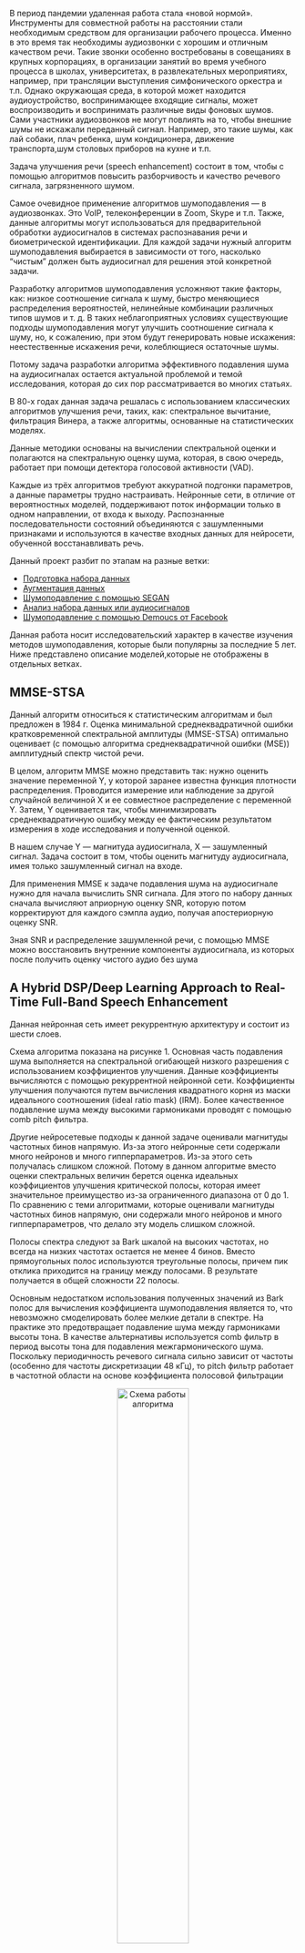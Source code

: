 <p>В период пандемии удаленная работа стала «новой нормой». Инструменты для совместной работы на расстоянии стали необходимым средством для организации рабочего процесса. Именно в это время так необходимы аудиозвонки с хорошим и отличным качеством речи. Такие звонки особенно востребованы в совещаниях в крупных корпорациях, в организации занятий во время учебного процесса в школах, университетах, в развлекательных мероприятиях, например, при трансляции выступления симфонического оркестра и т.п.  Однако окружающая среда, в которой может находится аудиоустройство, воспринимающее входящие сигналы, может воспроизводить и воспринимать различные виды фоновых шумов. Сами участники аудиозвонков не могут повлиять на то, чтобы внешние шумы не искажали переданный сигнал. Например, это такие шумы, как лай собаки, плач ребенка, шум кондиционера, движение транспорта,шум столовых приборов на кухне и т.п.</p>
<p>Задача улучшения речи (speech enhancement) состоит в том, чтобы с помощью алгоритмов повысить разборчивость и качество речевого сигнала, загрязненного шумом. </p>
<p>Самое очевидное применение алгоритмов шумоподавления — в аудиозвонках. Это VoIP, телеконференции в Zoom, Skype и т.п. Также, данные алгоритмы могут использоваться для предварительной обработки аудиосигналов в системах распознавания речи и биометрической идентификации. Для каждой задачи нужный алгоритм шумоподавления выбирается в зависимости от того, насколько “чистым” должен быть аудиосигнал для решения этой конкретной задачи. </p>
<p>Разработку алгоритмов шумоподавления усложняют такие факторы, как: низкое соотношение сигнала к шуму, быстро меняющиеся распределения вероятностей, нелинейные комбинации различных типов шумов и т. д. В таких неблагоприятных условиях существующие подходы шумоподавления могут улучшить соотношение сигнала к шуму, но, к сожалению, при этом будут генерировать новые искажения: неестественные искажения речи, колеблющиеся остаточные шумы. </p>
<p>Потому задача разработки алгоритма эффективного подавления шума на аудиосигналах остается актуальной проблемой и темой исследования, которая до сих пор рассматривается во многих статьях.</p>
<p>В 80-х годах данная задача решалась с использованием классических алгоритмов улучшения речи, таких, как: спектральное вычитание, фильтрация Винера, а также алгоритмы, основанные на статистических моделях.</p>
<p>Данные методики основаны на вычислении спектральной оценки и полагаются на спектральную оценку шума, которая, в свою очередь, работает при помощи детектора голосовой активности (VAD). </p>
<p>Каждые из трёх алгоритмов требуют аккуратной подгонки параметров, а данные параметры трудно настраивать. Нейронные сети, в отличие от вероятностных моделей, поддерживают поток информации только в одном направлении, от входа к выходу. Распознанные последовательности состояний объединяются с зашумленными признаками и используются в качестве входных данных для нейросети, обученной восстанавливать речь.</p>
<p>Данный проект разбит по этапам на разные ветки: </p>
<ul>
  <li><a href = 'https://github.com/Alena0704/intelligent-noise-reduction/tree/prepare-audio'>Подготовка набора данных</a></li>
  <li><a href='https://github.com/Alena0704/intelligent-noise-reduction/tree/augmentation'>Аугментация данных</a></li>
  <li><a href = 'https://github.com/Alena0704/intelligent-noise-reduction/tree/segan'>Шумоподавление с помощью SEGAN</a></li>
  <li><a href='https://github.com/Alena0704/intelligent-noise-reduction/tree/wavenet>Шумоподавление с помощью WaveNet</a></li>
  <li><a href = 'https://github.com/Alena0704/intelligent-noise-reduction/tree/analize_audio'>Анализ набора данных или аудиосигналов</a></li>
  <li><a href = 'https://github.com/Alena0704/intelligent-noise-reduction/tree/Demoucs_from_Facebook'>Шумоподавление с помощью Demoucs от Facebook</a></li>
    </ul>
   Данная работа носит исследовательский характер в качестве изучения методов шумоподавления, которые были популярны за последние 5 лет.
Ниже представлено описание моделей,которые не отображены в отдельных ветках.
    <h2>MMSE-STSA</h2>
<p>Данный алгоритм относиться к статистическим алгоритмам и был предложен в 1984 г. Оценка минимальной среднеквадратичной ошибки кратковременной спектральной амплитуды (MMSE-STSA) оптимально оценивает (с помощью алгоритма среднеквадратичной ошибки (MSE)) амплитудный спектр чистой речи. </p>
<p>В целом, алгоритм MMSE можно представить так: нужно оценить значение переменной Y, у которой заранее известна функция плотности распределения.  Проводится измерение или наблюдение за другой случайной величиной X и ее совместное распределение с переменной Y. Затем, Y оценивается так, чтобы минимизировать среднеквадратичную ошибку между ее фактическим результатом измерения в ходе исследования и полученной оценкой.</p> 
<p>В нашем случае Y — магнитуда аудиосигнала, X — зашумленный сигнал. Задача состоит в том, чтобы оценить магнитуду аудиосигнала, имея только зашумленный сигнал на входе.</p>
<p>Для применения MMSE к задаче подавления шума на аудиосигнале нужно для начала вычислить SNR сигнала. Для этого по набору данных сначала вычисляют априорную оценку SNR, которую потом корректируют для каждого сэмпла аудио, получая апостериорную оценку SNR. </p>
<p>Зная SNR и распределение зашумленной речи, с помощью MMSE можно восстановить внутренние компоненты аудиосигнала, из которых после получить оценку чистого аудио без шума</p>

<h2>A Hybrid DSP/Deep Learning Approach to Real-Time Full-Band Speech Enhancement</h2>
<p>Данная нейронная сеть имеет рекуррентную архитектуру и состоит из шести слоев.</p> 
<p>Схема алгоритма показана на рисунке 1. Основная часть подавления шума выполняется на спектральной огибающей низкого разрешения с использованием коэффициентов улучшения. Данные коэффициенты вычисляются с помощью рекуррентной нейронной сети. Коэффициенты улучшения получаются путем вычисления квадратного корня из маски идеального соотношения (ideal ratio mask) (IRM). Более качественное подавление шума между высокими гармониками проводят с помощью comb pitch фильтра.</p>
<p>Другие нейросетевые подходы к данной задаче оценивали магнитуды частотных бинов напрямую. Из-за этого нейронные сети содержали много нейронов и много гипперпараметров. Из-за этого сеть получалась слишком сложной. Потому в данном алгоритме вместо оценки спектральных величин берется оценка идеальных коэффициентов улучшения критической полосы, которая имеет значительное преимущество из-за ограниченного диапазона от 0 до 1. По сравнению с теми алгоритмами, которые оценивали магнитуды частотных бинов напрямую, они содержали много нейронов и много гипперпараметров, что делало эту модель слишком сложной. </p>
<p>Полосы спектра следуют за Bark шкалой на высоких частотах, но всегда на низких частотах остается не менее 4 бинов. Вместо прямоугольных полос используются треугольные полосы, причем пик отклика приходится на границу между полосами. В результате получается в общей сложности 22 полосы.</p>
<p>Основным недостатком использования полученных значений из Bark полос для вычисления коэффициента шумоподавления является то, что невозможно смоделировать более мелкие детали в спектре. На практике это предотвращает подавление шума между гармониками высоты тона. В качестве альтернативы используется comb фильтр в период высоты тона для подавления межгармонического шума. Поскольку периодичность речевого сигнала сильно зависит от частоты (особенно для частоты дискретизации 48 кГц), то pitch фильтр работает в частотной области на основе коэффициента полосовой фильтрации
</p>
<p align = 'center'><img src ='rnn.png' alt="Схема работы алгоритма" width="50%"></p>
<h2>TCNN: Temporal convolutional neural network for real-time speech enhancement in the time domain</h2>
<p>TCNN — полностью сверточная нейронная сеть (CNN) для улучшения речи, работающая в реальном времени.Архитектура модели построена на основе энкодера-декодера с дополнительным временным сверточным модулем (TCM). TCM также использует dilated слои с разным шагом в блоке энкодера.</p>
<p>Энкодер принимает последовательность зашумленных фреймов в качестве входных данных, размер которых равен T × 320 × 1, где T - количество окон, 320-размер окна, а 1-количество входных каналов. Первый слой в энкодере увеличивает количество каналов с 1 до 16. Выходной размер после первого слоя равен T×320×16. Следующие семь слоев сжимают размер аудио, используя обычные свертки с размером шага 2. Конечный выход энкодера имеет размерность T× 4 ×64.</p>
<p>Выход энкодера преобразуется в одномерный сигнал размером T × 256. Этот сигнал подается на вход блоку TCM. TCM состоит из трех блоков. Блок в свою очередь состоит из шести dilated сверток (об этом описано ниже). Шесть dilated светок имеют размеры: 1, 2, 4, 8, 16 и 32. Это позволяет алгоритму охватить большую область аудио и извлечь признаки из все более возрастающей рассматриваемой области. Таким образом, он получает глобальную информацию о поступившем аудиосигнале. </p>
<p>То есть, сначала первая свертка получила локальные признаки аудиосигнала, вторая свертка с шагом два, берет область шире (в два раза больше семплов, чем первая и увеличивает размер шага в два раза больше первой, т.е. рассматривает соседние семплы, по сравнению с предыдущим слоем), соответственно, получает информацию больше первой. Таким образом в самом последнем слое, в конце блока, будет собрана самая общая информация об аудиосигнале (см. рис. 3).</p>
<p>Архитектура декодера симметрична архитектуре энкодера и имеет skip-соединения со слоями энкодера.</p>
<p align = 'center'><img src ='tcnn1.png' alt="Пример dilated сверки с фильтром 2" width="50%"></p>
<p align = 'center'><img src ='tcnn2.png' alt="Общее представление модели" width="50%"></p>
<h2>Speech Enhancement Using Multi-Stage. Self-Attentive Temporal Convolutional Networks</h2>
<p>Данная нейронная сеть состоит из четырех блоков слоев, которые авторы назвали TCN. Архитектура блока следующая: слой самовнимания (Self-Attention, SA), за которым следуют три сверточных слоя с нормализацией и функциями активации ReLU между ними. Также в каждом блоке есть skip-connection между первым и последним слоем блока. Каждый блок, по сути, уже выдает  предсказание, которое уточняется в каждом последующем блоке. Механизм самовнимания агрегирует контекстную информацию по каналам, что помогает в процессе работы сети создавать динамичное представление аудио. </p>
<p>Два последних TCN блока содержат блок слияния (FB). Этот блок выполняет функцию skip-connection: он принимает на вход исходную речевую информацию, чтобы восполнить возможную потерю речевой информации, которая произошла на ранних стадиях обработки аудиосигнала.</p>
<p>Подробная архитектура сети, как и архитектуры отдельных блоков SA, TCN и FB, представлены на рисунке ниже. </p>
<p>В отличие от предыдущих, модель не обрабатывает исходный аудиосигнал. Она обрабатывает его частотно-временное представление, которое получается с помощью алгоритма быстрого преобразования Фурье (STFT). После обработки, получившиеся частотно-временное представление аудиосигнала подвергается обратному преобразованию Фурье.</p>
<p align = 'center'><img src ='multistage.png' alt="Архитектура нейросети из блоков FB, SA, TCN" width="50%"></p>

<p>Результаты тестирования приведены  в папке audios</p>

